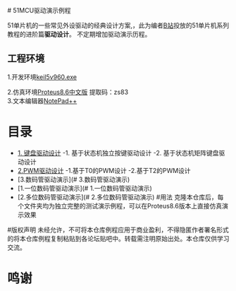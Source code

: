 ﻿﻿﻿﻿﻿﻿# ﻿﻿51MCU驱动演示例程 51单片机的一些常见外设驱动的经典设计方案,，此为编者[B站](https://space.bilibili.com/152180949)投放的51单片机系列教程的进阶篇**驱动设计**。 不定期增加驱动演示历程。## 工程环境1.开发环境[keil5v960.exe](https://blog.csdn.net/qq_34901073/article/details/82887681)<br>2.仿真环境[Proteus8.6中文版](https://pan.baidu.com/s/1iEMQslzGijJ-Rv8Pz4WmVw)提取码：zs83 <br>3.文本编辑器[NotePad++](https://notepad-plus-plus.org/)<br># 目录- [1. 键盘驱动设计]( 1.键盘驱动设计)   -1. 基于状态机独立按键驱动设计 -2. 基于状态机矩阵键盘驱动设计- [2.PWM驱动设计]( 2.PWM驱动设计) -1.基于T0的PWM设计 -2.基于T2的PWM设计- [3.数码管驱动演示](# 3.数码管驱动演示) - [1.一位数码管驱动演示](# 1.一位数码管驱动演示) - [2.多位数码管驱动演示](# 2.多位数码管驱动演示)#用法克隆本仓库后，每个文件夹均为独立完整的测试演示例程，可以在Proteus8.6版本上直接仿真演示效果#版权声明未经允许，不可将本仓库例程应用于商业盈利，不得隐匿作者署名形式的将本仓库例程复制粘贴到各论坛贴吧中。转载需注明原始出处。本仓库仅供学习交流。# 鸣谢